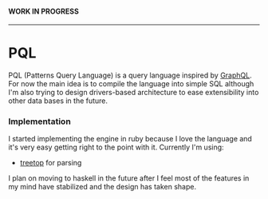 #### WORK IN PROGRESS
---

# PQL

PQL (Patterns Query Language) is a query language inspired by [GraphQL](http://graphql.org/).
For now the main idea is to compile the language into simple SQL although I'm also trying to design drivers-based architecture to ease extensibility into other data bases in the future.

### Implementation

I started implementing the engine in ruby because I love the language and it's very easy getting right to the point with it.
Currently I'm using:
* [treetop](http://treetop.rubyforge.org/) for parsing

I plan on moving to haskell in the future after I feel most of the features in my mind have stabilized and the design has taken shape.
